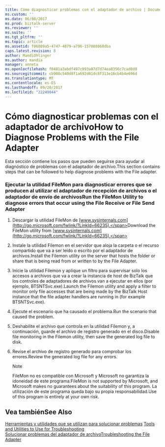 ```yaml
---
title: Cómo diagnosticar problemas con el adaptador de archivo | Documentos de Microsoft
ms.custom: ''
ms.date: 06/08/2017
ms.prod: biztalk-server
ms.reviewer: ''
ms.suite: ''
ms.tgt_pltfrm: ''
ms.topic: article
ms.assetid: f06089a5-4747-4879-a796-157088868dba
caps.latest.revision: 8
author: MandiOhlinger
ms.author: mandia
manager: anneta
ms.openlocfilehash: f0481a3abdf497c093a87d7d74ea0356c7cad0d0
ms.sourcegitcommit: cb908c540d8f1a692d01dc8f313e16cb4b4e696d
ms.translationtype: MT
ms.contentlocale: es-ES
ms.lasthandoff: 09/20/2017
ms.locfileid: "22249044"
---
```

# <a name="how-to-diagnose-problems-with-the-file-adapter"></a><span data-ttu-id="e9a27-102">Cómo diagnosticar problemas con el adaptador de archivo</span><span class="sxs-lookup"><span data-stu-id="e9a27-102">How to Diagnose Problems with the File Adapter</span></span>
<span data-ttu-id="e9a27-103">Esta sección contiene los pasos que pueden seguirse para ayudar al diagnóstico de problemas con el adaptador de archivo.</span><span class="sxs-lookup"><span data-stu-id="e9a27-103">This section contains steps that can be followed to help diagnose problems with the File adapter.</span></span>  
  
### <a name="run-the-filemon-utility-to-diagnose-errors-that-occur-using-the-file-receive-or-file-send-adapter"></a><span data-ttu-id="e9a27-104">Ejecutar la utilidad FileMon para diagnosticar errores que se producen al utilizar el adaptador de recepción de archivos o el adaptador de envío de archivos</span><span class="sxs-lookup"><span data-stu-id="e9a27-104">Run the FileMon Utility to diagnose errors that occur using the File Receive or File Send Adapter</span></span>  
  
1.  <span data-ttu-id="e9a27-105">Descargar la utilidad FileMon de [www.sysinternals.com](http://go.microsoft.com/fwlink/?LinkId=66235).</span><span class="sxs-lookup"><span data-stu-id="e9a27-105">Download the FileMon utility from [www.sysinternals.com](http://go.microsoft.com/fwlink/?LinkId=66235).</span></span>  
  
2.  <span data-ttu-id="e9a27-106">Instale la utilidad Filemon en el servidor que aloja la carpeta o el recurso compartido que va a ser leído o escrito por el adaptador de archivos.</span><span class="sxs-lookup"><span data-stu-id="e9a27-106">Install the Filemon utility on the server that hosts the folder or share that is being read from or written to by the File Adapter.</span></span>  
  
3.  <span data-ttu-id="e9a27-107">Inicie la utilidad Filemon y aplique un filtro para supervisar solo los accesos a archivos que va a crear la instancia de host de BizTalk que los controles de adaptadores de archivos van a ejecutar en ellos (por ejemplo, BTSNTSvc.exe).</span><span class="sxs-lookup"><span data-stu-id="e9a27-107">Launch the Filemon utility and apply a filter to monitor only file accesses that are being made by the BizTalk Host instance that the file adapter handlers are running in (for example BTSNTSvc.exe).</span></span>  
  
4.  <span data-ttu-id="e9a27-108">Ejecute el escenario que ha causado el problema.</span><span class="sxs-lookup"><span data-stu-id="e9a27-108">Run the scenario that caused the problem.</span></span>  
  
5.  <span data-ttu-id="e9a27-109">Deshabilite el archivo que controla en la utilidad Filemon y, a continuación, guarde el archivo de registro generado en el disco.</span><span class="sxs-lookup"><span data-stu-id="e9a27-109">Disable file monitoring in the Filemon utility, then save the generated log file to disk.</span></span>  
  
6.  <span data-ttu-id="e9a27-110">Revise el archivo de registro generado para comprobar los errores.</span><span class="sxs-lookup"><span data-stu-id="e9a27-110">Review the generated log file for any errors.</span></span>  
  
    > [!NOTE]
    >  <span data-ttu-id="e9a27-111">FileMon no es compatible con Microsoft y Microsoft no garantiza la idoneidad de este programa.</span><span class="sxs-lookup"><span data-stu-id="e9a27-111">FileMon is not supported by Microsoft, and Microsoft makes no guarantees about the suitability of this program.</span></span> <span data-ttu-id="e9a27-112">La utilización de este programa queda bajo su propia responsabilidad.</span><span class="sxs-lookup"><span data-stu-id="e9a27-112">Use of this program is entirely at your own risk.</span></span>  
  
## <a name="see-also"></a><span data-ttu-id="e9a27-113">Vea también</span><span class="sxs-lookup"><span data-stu-id="e9a27-113">See Also</span></span>  
 <span data-ttu-id="e9a27-114">[Herramientas y utilidades que se utilizan para solucionar problemas](../core/tools-and-utilities-to-use-for-troubleshooting.md) </span><span class="sxs-lookup"><span data-stu-id="e9a27-114">[Tools and Utilities to Use for Troubleshooting](../core/tools-and-utilities-to-use-for-troubleshooting.md) </span></span>  
 [<span data-ttu-id="e9a27-115">Solucionar problemas del adaptador de archivo</span><span class="sxs-lookup"><span data-stu-id="e9a27-115">Troubleshooting the File Adapter</span></span>](../core/troubleshooting-the-file-adapter.md)